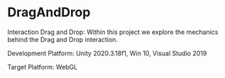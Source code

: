 # DragAndDrop

Interaction Drag and Drop: Within this project we explore the mechanics behind the Drag and Drop interaction. 

Development Platform: Unity 2020.3.18f1, Win 10, Visual Studio 2019

Target Platform: WebGL
